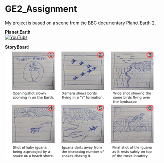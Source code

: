 # GE2_Assignment
My project is based on a scene from the BBC documentary Planet Earth 2.

**Planet Earth**</br>
[![YouTube](http://img.youtube.com/vi/Rv9hn4IGofM/0.jpg)](https://youtu.be/Rv9hn4IGofM)

**StoryBoard**</br>
![Layout](/Storyboard/Storyboard.png) </br>
